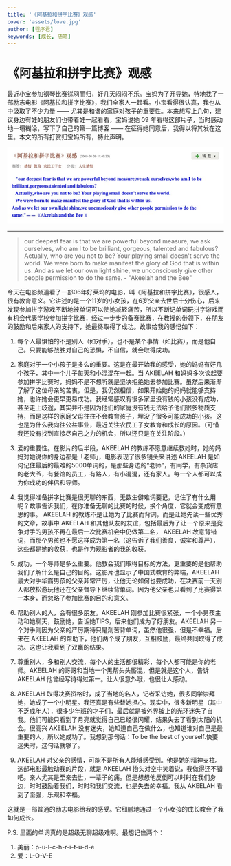 ```yaml
---
title: '《阿基拉和拼字比赛》观感'
cover: 'assets/love.jpg'
author: [程序君]
keywords: [成长, 随笔]
---
```


# 《阿基拉和拼字比赛》观感

最近小宝参加钢琴比赛铩羽而归，好几天闷闷不乐。宝妈为了开导她，特地找了一部励志电影《阿基拉和拼字比赛》，我们全家人一起看。小宝看得很认真，我也从中汲取了不少力量 —— 尤其是和谐的家庭对孩子的重要性。本来想写上几句，建议身边有娃的朋友们也带着娃一起看看，宝妈说她 09 年看得这部片子，当时感动地一塌糊涂，写下了自己的第一篇博客 —— 在征得她同意后，我得以将其发在这里。本文的所有打赏归宝妈所有，特此声明。

![](assets/akeelah.jpg)

---

> our deepest fear is that we are powerful beyond measure, we ask ourselves, who am I to be brilliant, gorgeous, talented and fabulous? Actually, who are you not to be? Your playing small doesn't serve the world. We were born to make manifest the glory of God that is within us. And as we let our own light shine, we unconsciously give other people permission to do the same. - "Akeelah and the Bee"

今天在电影频道看了一部06年好莱坞的电影，叫《阿基拉和拼字比赛》，很感人，很有教育意义。它讲述的是一个11岁的小女孩，在6岁父亲去世后十分伤心，后来发现参加拼字游戏不断地被单词可以使她减轻痛苦，所以不断记单词玩拼字游戏而有机会代表学校参加拼字比赛，经过一步步的备赛比赛，在教授的带领下，在朋友的鼓励和后来家人的支持下，她最终取得了成功。故事给我的感悟如下：

1. 每个人最惧怕的不是别人（如对手），也不是某个事情（如比赛），而是他自己。只要能够战胜对自己的恐惧，不自信，就会取得成功。

2. 家庭对于一个小孩子是多么的重要。这是在最开始我的感受，她的妈妈有好几个孩子，其中一个儿子每天和小混混在一起。当 AKEELAH 和妈妈多次谈起要参加拼字比赛时，妈妈不是不想听就是坚决拒绝她去参加比赛。虽然后来渐渐了解了这位母亲的苦衷，但是，我仍然相信，如果开始她的妈妈就能够支持她，也许她会更早更易成功。我经常感叹有很多家里没有钱的小孩没有成功，甚至走上歧途，其实并不是因为他们的家庭没有钱无法给予他们很多物质支持，而是这样的家庭父母往往不会教育孩子，埋没了很多可能成功的小孩。这也是为什么我向往公益事业，最近关注农民工子女教育和成长的原因。（可惜我还没有找到直接尽自己之力的机会，所以还只是在关注阶段。）

3. 爱的重要性。在影片的后半段，AKEELAH 的教练不愿意继续教她时，她的妈妈对她说你的身边都是「老师」，电影表现了很多镜头来讲述 AKEELAH 是如何记住最后的最难的5000单词的，是那些身边的“老师”，有同学，有杂货店的老大爷，有餐馆的员工，有路人，有小混混，还有家人。每一个人都可以成为你成功的伴侣和导师。

4. 我觉得准备拼字比赛是很无聊的东西，无数生僻难词要记，记住了有什么用呢？故事告诉我们，在你准备无聊的比赛的时候，换个角度，它就会变成有意思的事。 AKEELAH 的教练不是让她为了比赛而背词，而是让她先读一些优秀的文章，故事中 AKEELAH 和其他队友的友谊，包括最后为了让一个原来是竞争对手的男孩不再在最后一次比赛机会中仍做第二名， AKEELAH 故意背错词，而那个男孩也不愿这样成为第一名（这告诉了我们善良，诚实和尊严），这些都是她的收获，也是作为观影者的我的收获。

5. 成功，一个导师是多么重要。他教会我们取得目标的方法，更重要的是他帮助我们了解什么是自己的目的。这影片也显示了中国式教育的弊端，AKEELAH 最大对手华裔男孩的父亲非常严厉，让他无论如何也要成功，在决赛前一天别人都放松游玩他还在父亲督导下继续背单词。因为他父亲也只看到了比赛得第一本身，而忽略了参加比赛的目的和意义。

6. 帮助别人的人，会有很多朋友。AKEELAH 刚参加比赛很紧张，一个小男孩主动和她聊天，鼓励她，告诉她TIPS，后来他们成为了好朋友。AKEELAH 另一个对手则因为父亲的严厉期待只是刻苦背单词，虽然他很强，但是不幸福。后来在 AKEELAH 的帮助下，他们两个成了朋友，互相鼓励，最终共同取得了成功。这也让我看到了双赢的结果。

7. 尊重别人，多和别人交流，每个人的生活都很精彩，每个人都可能是你的老师。AKEELAH 的哥哥和当地一个黑帮头头厮混，但是就是这个人，告诉 AKEELAH 他曾经写诗得过第一。让人很意外哦，也很让人感动。

8. AKEELAH 取得决赛资格时，成了当地的名人，记者采访她，很多同学崇拜她，她成了一个小明星。我还真是有些替她担心。现实中，很多新明星（其中不乏成年人），很多少年班的才子们，最后就是被外界披上的光环迷失了自我。他们可能只看到了月亮就觉得自己已经很闪耀，结果失去了看到太阳的机会。很高兴 AKEELAH 没有迷失，她知道自己在做什么，也知道谁对自己是最重要的人，所以她成功了。我想到那句话：To be the best of yourself.快要迷失时，这句话就够了。

9. AKEELAH 对父亲的感情，可能不是所有人能够感受到。他是她的精神支柱。这部电影最触动我的片段，就是 AKEELAH 抬头对空中笑着说，我做得还不错吧。亲人尤其是至亲去世，一辈子的痛。但是想想他反倒可以时时在我们身边，时时鼓励着我们，时时和我们交流，也是失去的幸福。我从 AKEELAH 看到了坚强，乐观和幸福。

这就是一部普通的励志电影给我的感受。它细腻地通过一个小女孩的成长教会了我如何成长。

P.S. 里面的单词真的是超级无聊超级难啊。最想记住两个：

1. 美丽：p-u-l-c-h-r-i-t-u-d-e
2. 爱：L-O-V-E
